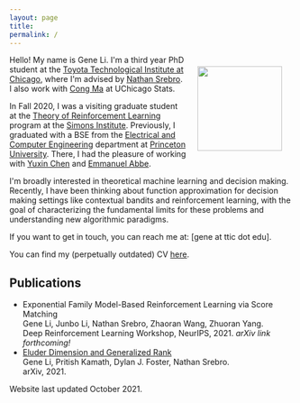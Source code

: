 ```yaml
---
layout: page
title: 
permalink: /
---
```


<img style="float:right;margin:20px;" src="{{site.url}}/images/picme.jpg" width="150">

Hello! My name is Gene Li. I'm a third year PhD student at the [Toyota Technological Institute at Chicago](https://ttic.edu/), where I'm advised by [Nathan Srebro](https://ttic.uchicago.edu/~nati/). I also work with [Cong Ma](https://congma1028.github.io) at UChicago Stats.

In Fall 2020, I was a visiting graduate student at the [Theory of Reinforcement Learning](https://simons.berkeley.edu/programs/rl20) program at the [Simons Institute](https://simons.berkeley.edu). Previously, I graduated with a BSE from the [Electrical and Computer Engineering](https://ece.princeton.edu) department at [Princeton University](http://www.princeton.edu). There, I had the pleasure of working with [Yuxin Chen](http://www.princeton.edu/~yc5/) and [Emmanuel Abbe](https://web.math.princeton.edu/~eabbe/).

I'm broadly interested in theoretical machine learning and decision making. Recently, I have been thinking about function approximation for decision making settings like contextual bandits and reinforcement learning, with the goal of characterizing the fundamental limits for these problems and understanding new algorithmic paradigms. 

If you want to get in touch, you can reach me at: [gene at ttic dot edu].

You can find my (perpetually outdated) CV [here]({{site.url}}/pdfs/gene_li_cv.pdf).

## Publications
* Exponential Family Model-Based Reinforcement Learning via Score Matching\
Gene Li, Junbo Li, Nathan Srebro, Zhaoran Wang, Zhuoran Yang.\
Deep Reinforcement Learning Workshop, NeurIPS, 2021. _arXiv link forthcoming!_
* [Eluder Dimension and Generalized Rank](https://arxiv.org/abs/2104.06970)\
Gene Li, Pritish Kamath, Dylan J. Foster, Nathan Srebro.\
arXiv, 2021.

Website last updated October 2021.